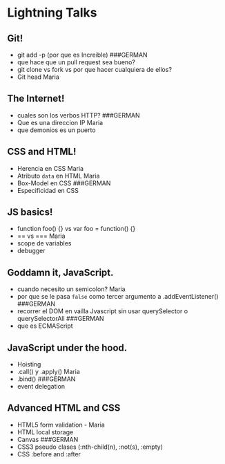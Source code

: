 # Lightning Talks

##  Git!

- git add -p (por que es Increible) ###GERMAN
- que hace que un pull request sea bueno?
- git clone vs fork vs por que hacer cualquiera de ellos? 
- Git head Maria

## The Internet!

- cuales son los verbos HTTP? ###GERMAN
- Que es una direccion IP Maria
- que demonios es un puerto

## CSS and HTML!

- Herencia en CSS Maria
- Atributo `data` en HTML Maria
- Box-Model en CSS ###GERMAN
- Especificidad en CSS

## JS basics!

- function foo() {} vs var foo = function() {} 
- == vs === Maria
- scope de variables
- debugger

## Goddamn it, JavaScript.

- cuando necesito un semicolon? Maria
- por que se le pasa `false` como tercer argumento a .addEventListener() ###GERMAN
- recorrer el DOM en vailla Jvascript sin usar querySelector o querySelectorAll ###GERMAN
- que es ECMAScript

## JavaScript under the hood.

- Hoisting
- .call() y .apply() Maria
- .bind() ###GERMAN
- event delegation

## Advanced HTML and CSS

- HTML5 form validation - Maria
- HTML local storage
- Canvas ###GERMAN
- CSS3 pseudo clases (:nth-child(n), :not(s), :empty)
- CSS :before and :after


